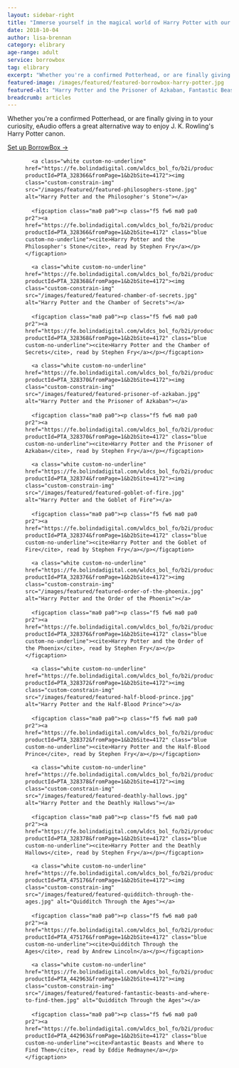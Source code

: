 ```yaml
---
layout: sidebar-right
title: "Immerse yourself in the magical world of Harry Potter with our BorrowBox eAudio service"
date: 2018-10-04
author: lisa-brennan
category: elibrary
age-range: adult
service: borrowbox
tag: elibrary
excerpt: "Whether you're a confirmed Potterhead, or are finally giving in to your curiosity, eAudio offers a great alternative way to enjoy the Harry Potter canon."
featured-image: /images/featured/featured-borrowbox-harry-potter.jpg
featured-alt: "Harry Potter and the Prisoner of Azkaban, Fantastic Beasts and Where to Find Them"
breadcrumb: articles
---
```


Whether you're a confirmed Potterhead, or are finally giving in to your curiosity, eAudio offers a great alternative way to enjoy J. K. Rowling's Harry Potter canon.

[Set up BorrowBox &rarr;](/elibrary/borrowbox/)

<div class="custom-flex-container">

  <figure class="custom-flex-row-4 pv2">

      <a class="white custom-no-underline" href="https://fe.bolindadigital.com/wldcs_bol_fo/b2i/productDetail.html?productId=PTA_328366&fromPage=1&b2bSite=4172"><img class="custom-constrain-img" src="/images/featured/featured-philosophers-stone.jpg" alt="Harry Potter and the Philosopher's Stone"></a>

      <figcaption class="ma0 pa0"><p class="f5 fw6 ma0 pa0 pr2"><a href="https://fe.bolindadigital.com/wldcs_bol_fo/b2i/productDetail.html?productId=PTA_328366&fromPage=1&b2bSite=4172" class="blue custom-no-underline"><cite>Harry Potter and the Philosopher's Stone</cite>, read by Stephen Fry</a></p></figcaption>

  </figure>

  <figure class="custom-flex-row-4 pv2">

      <a class="white custom-no-underline" href="https://fe.bolindadigital.com/wldcs_bol_fo/b2i/productDetail.html?productId=PTA_328368&fromPage=1&b2bSite=4172"><img class="custom-constrain-img" src="/images/featured/featured-chamber-of-secrets.jpg" alt="Harry Potter and the Chamber of Secrets"></a>

      <figcaption class="ma0 pa0"><p class="f5 fw6 ma0 pa0 pr2"><a href="https://fe.bolindadigital.com/wldcs_bol_fo/b2i/productDetail.html?productId=PTA_328368&fromPage=1&b2bSite=4172" class="blue custom-no-underline"><cite>Harry Potter and the Chamber of Secrets</cite>, read by Stephen Fry</a></p></figcaption>

  </figure>

  <figure class="custom-flex-row-4 pv2">

      <a class="white custom-no-underline" href="https://fe.bolindadigital.com/wldcs_bol_fo/b2i/productDetail.html?productId=PTA_328370&fromPage=1&b2bSite=4172"><img class="custom-constrain-img" src="/images/featured/featured-prisoner-of-azkaban.jpg" alt="Harry Potter and the Prisoner of Azkaban"></a>

      <figcaption class="ma0 pa0"><p class="f5 fw6 ma0 pa0 pr2"><a href="https://fe.bolindadigital.com/wldcs_bol_fo/b2i/productDetail.html?productId=PTA_328370&fromPage=1&b2bSite=4172" class="blue custom-no-underline"><cite>Harry Potter and the Prisoner of Azkaban</cite>, read by Stephen Fry</a></p></figcaption>

  </figure>

  <figure class="custom-flex-row-4 pv2">

      <a class="white custom-no-underline" href="https://fe.bolindadigital.com/wldcs_bol_fo/b2i/productDetail.html?productId=PTA_328374&fromPage=1&b2bSite=4172"><img class="custom-constrain-img" src="/images/featured/featured-goblet-of-fire.jpg" alt="Harry Potter and the Goblet of Fire"></a>

      <figcaption class="ma0 pa0"><p class="f5 fw6 ma0 pa0 pr2"><a href="https://fe.bolindadigital.com/wldcs_bol_fo/b2i/productDetail.html?productId=PTA_328374&fromPage=1&b2bSite=4172" class="blue custom-no-underline"><cite>Harry Potter and the Goblet of Fire</cite>, read by Stephen Fry</a></p></figcaption>

  </figure>

  <figure class="custom-flex-row-4 pv2">

      <a class="white custom-no-underline" href="https://fe.bolindadigital.com/wldcs_bol_fo/b2i/productDetail.html?productId=PTA_328376&fromPage=1&b2bSite=4172"><img class="custom-constrain-img" src="/images/featured/featured-order-of-the-phoenix.jpg" alt="Harry Potter and the Order of the Phoenix"></a>

      <figcaption class="ma0 pa0"><p class="f5 fw6 ma0 pa0 pr2"><a href="https://fe.bolindadigital.com/wldcs_bol_fo/b2i/productDetail.html?productId=PTA_328376&fromPage=1&b2bSite=4172" class="blue custom-no-underline"><cite>Harry Potter and the Order of the Phoenix</cite>, read by Stephen Fry</a></p></figcaption>

  </figure>

  <figure class="custom-flex-row-4 pv2">

      <a class="white custom-no-underline" href="https://fe.bolindadigital.com/wldcs_bol_fo/b2i/productDetail.html?productId=PTA_328372&fromPage=1&b2bSite=4172"><img class="custom-constrain-img" src="/images/featured/featured-half-blood-prince.jpg" alt="Harry Potter and the Half-Blood Prince"></a>

      <figcaption class="ma0 pa0"><p class="f5 fw6 ma0 pa0 pr2"><a href="https://fe.bolindadigital.com/wldcs_bol_fo/b2i/productDetail.html?productId=PTA_328372&fromPage=1&b2bSite=4172" class="blue custom-no-underline"><cite>Harry Potter and the Half-Blood Prince</cite>, read by Stephen Fry</a></p></figcaption>

  </figure>

  <figure class="custom-flex-row-4 pv2">

      <a class="white custom-no-underline" href="https://fe.bolindadigital.com/wldcs_bol_fo/b2i/productDetail.html?productId=PTA_328378&fromPage=1&b2bSite=4172"><img class="custom-constrain-img" src="/images/featured/featured-deathly-hallows.jpg" alt="Harry Potter and the Deathly Hallows"></a>

      <figcaption class="ma0 pa0"><p class="f5 fw6 ma0 pa0 pr2"><a href="https://fe.bolindadigital.com/wldcs_bol_fo/b2i/productDetail.html?productId=PTA_328378&fromPage=1&b2bSite=4172" class="blue custom-no-underline"><cite>Harry Potter and the Deathly Hallows</cite>, read by Stephen Fry</a></p></figcaption>

  </figure>

  <figure class="custom-flex-row-4 pv2">

      <a class="white custom-no-underline" href="https://fe.bolindadigital.com/wldcs_bol_fo/b2i/productDetail.html?productId=PTA_475176&fromPage=1&b2bSite=4172"><img class="custom-constrain-img" src="/images/featured/featured-quidditch-through-the-ages.jpg" alt="Quidditch Through the Ages"></a>

      <figcaption class="ma0 pa0"><p class="f5 fw6 ma0 pa0 pr2"><a href="https://fe.bolindadigital.com/wldcs_bol_fo/b2i/productDetail.html?productId=PTA_475176&fromPage=1&b2bSite=4172" class="blue custom-no-underline"><cite>Quidditch Through the Ages</cite>, read by Andrew Lincoln</a></p></figcaption>

  </figure>

  <figure class="custom-flex-row-4 pv2">

      <a class="white custom-no-underline" href="https://fe.bolindadigital.com/wldcs_bol_fo/b2i/productDetail.html?productId=PTA_442963&fromPage=1&b2bSite=4172"><img class="custom-constrain-img" src="/images/featured/featured-fantastic-beasts-and-where-to-find-them.jpg" alt="Quidditch Through the Ages"></a>

      <figcaption class="ma0 pa0"><p class="f5 fw6 ma0 pa0 pr2"><a href="https://fe.bolindadigital.com/wldcs_bol_fo/b2i/productDetail.html?productId=PTA_442963&fromPage=1&b2bSite=4172" class="blue custom-no-underline"><cite>Fantastic Beasts and Where to Find Them</cite>, read by Eddie Redmayne</a></p></figcaption>

  </figure>

</div>
